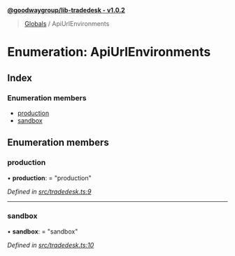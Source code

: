 **[@goodwaygroup/lib-tradedesk - v1.0.2](../README.md)**

> [Globals](../README.md) / ApiUrlEnvironments

# Enumeration: ApiUrlEnvironments

## Index

### Enumeration members

* [production](apiurlenvironments.md#production)
* [sandbox](apiurlenvironments.md#sandbox)

## Enumeration members

### production

•  **production**:  = "production"

*Defined in [src/tradedesk.ts:9](https://github.com/GoodwayGroup/lib-tradedesk/blob/2a77e3f/src/tradedesk.ts#L9)*

___

### sandbox

•  **sandbox**:  = "sandbox"

*Defined in [src/tradedesk.ts:10](https://github.com/GoodwayGroup/lib-tradedesk/blob/2a77e3f/src/tradedesk.ts#L10)*
